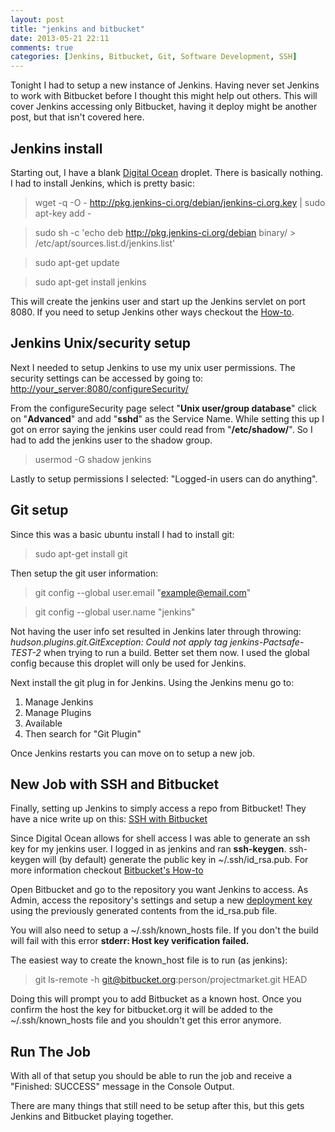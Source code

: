 ```yaml
---
layout: post
title: "jenkins and bitbucket"
date: 2013-05-21 22:11
comments: true
categories: [Jenkins, Bitbucket, Git, Software Development, SSH]
---
```


Tonight I had to setup a new instance of Jenkins. Having never set  Jenkins to work with Bitbucket before I thought this might help out others. This will cover Jenkins accessing only Bitbucket, having it deploy might be another post, but that isn't covered here.

## Jenkins install

Starting out, I have a blank [Digital Ocean](https://www.digitalocean.com/) droplet. There is basically nothing. I had to install Jenkins, which is pretty basic:

> wget -q -O - http://pkg.jenkins-ci.org/debian/jenkins-ci.org.key | sudo apt-key add -


> sudo sh -c 'echo deb http://pkg.jenkins-ci.org/debian binary/ > /etc/apt/sources.list.d/jenkins.list'


> sudo apt-get update


> sudo apt-get install jenkins

This will create the jenkins user and start up the Jenkins servlet on port 8080. If you need to setup Jenkins other ways checkout the [How-to](https://wiki.jenkins-ci.org/display/JENKINS/Installing+Jenkins+on+Ubuntu).

<!-- more -->

## Jenkins Unix/security setup

Next I needed to setup Jenkins to use my unix user permissions. The security settings can be accessed by going to: [http://your_server:8080/configureSecurity/](http://your_server:8080/configureSecurity/)

From the configureSecurity page select "__Unix user/group database__"
click on "__Advanced__" and add "__sshd__" as the Service Name. While setting this up I got on error saying the jenkins user could read from "__/etc/shadow/__". So I had to add the jenkins user to the shadow group.

> usermod -G shadow jenkins

Lastly to setup permissions I selected: "Logged-in users can do anything".

## Git setup

Since this was a basic ubuntu install I had to install git: 

> sudo apt-get install git

Then setup the git user information:

> git config --global user.email "example@email.com"


> git config --global user.name "jenkins"

Not having the user info set resulted in Jenkins later through throwing: __hudson.plugins.git.GitException: Could not apply tag jenkins-Pactsafe_-_TEST-2__ when trying to run a build. Better set them now. I used the global config because this droplet will only be used for Jenkins.

Next install the git plug in for Jenkins. Using the Jenkins menu go to: 

1. Manage Jenkins
2. Manage Plugins
3. Available 
4. Then search for "Git Plugin"

Once Jenkins restarts you can move on to setup a new job.

## New Job with SSH and Bitbucket

Finally, setting up Jenkins to simply access a repo from Bitbucket! They have a nice write up on this: [SSH with Bitbucket](https://confluence.atlassian.com/display/BITBUCKET/Using+the+SSH+protocol+with+bitbucket#UsingtheSSHprotocolwithBitbucket-RepositoryURLformatsbyconnectionprotocol)

Since Digital Ocean allows for shell access I was able to generate an ssh key for my jenkins user. I logged in as jenkins and ran **ssh-keygen**. ssh-keygen will (by default) generate the public key in ~/.ssh/id_rsa.pub. For more information checkout [Bitbucket's How-to](https://confluence.atlassian.com/pages/viewpage.action?pageId=270827678)

Open Bitbucket and go to the repository you want Jenkins to access. As Admin, access the repository's settings and setup a new [deployment key](http://blog.bitbucket.org/2012/06/20/deployment-keys/) using the previously generated contents from the id_rsa.pub file.

You will also need to setup a ~/.ssh/known_hosts file. If you don't the build will fail with this error __stderr: Host key verification failed.__ 

The easiest way to create the known_host file is to run (as jenkins):

> git ls-remote -h git@bitbucket.org:person/projectmarket.git HEAD

Doing this will prompt you to add Bitbucket as a known host. Once you confirm the host the key for bitbucket.org it will be added to the ~/.ssh/known_hosts file and you shouldn't get this error anymore.

## Run The Job

With all of that setup you should be able to run the job and receive a "Finished: SUCCESS" message in the Console Output.

There are many things that still need to be setup after this, but this gets Jenkins and Bitbucket playing together.
